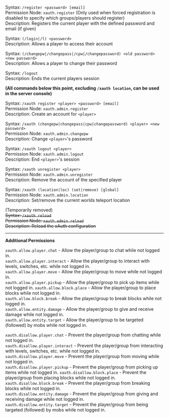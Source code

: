 Syntax: `/register <password> [email]`  
Permission Node: `xauth.register` (Only used when forced registration is disabled to specify which groups/players should register)  
Description: Registers the current player with the defined password and email (if given)

Syntax: `(/login|/l) <password>`  
Description: Allows a player to access their account  

Syntax: `(/changepw|/changepass|/cpw|/changepassword) <old password> <new password>`  
Description: Allows a player to change their password

Syntax: `/logout`  
Description: Ends the current players session

**(All commands below this point, excluding `/xauth location`, can be used in the server console)**

Syntax: `/xauth register <player> <password> [email]`  
Permission Node: `xauth.admin.register`  
Description: Create an account for `<player>`

Syntax: `/xauth (changepw|changepass|cpw|changepassword) <player> <new password>`  
Permission Node: `xauth.admin.changepw`  
Description: Change `<player>`'s password

Syntax: `/xauth logout <player>`  
Permission Node: `xauth.admin.logout`  
Description: End `<player>`'s session

Syntax: `/xauth unregister <player>`  
Permission Node: `xauth.admin.unregister`  
Description: Remove the account of the specified player

Syntax: `/xauth (location|loc) (set|remove) [global]`  
Permission Node: `xauth.admin.location`  
Description: Set/remove the current worlds teleport location

(Temporarily removed)  
~~Syntax: `/xauth reload`~~  
~~Permission Node: `xauth.admin.reload`~~  
~~Description: Reload the xAuth configuration~~

***

**Additional Permissions**  

`xauth.allow.player.chat` - Allow the player/group to chat while not logged in.  
`xauth.allow.player.interact` - Allow the player/group to interact with levels, switches, etc. while not logged in.  
`xauth.allow.player.move` - Allow the player/group to move while not logged in.  
`xauth.allow.player.pickup` - Allow the player/group to pick up items while not logged in.
`xauth.allow.block.place` - Allow the player/group to place blocks while not logged in.  
`xauth.allow.block.break` - Allow the player/group to break blocks while not logged in.  
`xauth.allow.entity.damage` - Allow the player/group to give and receive damage while not logged in.  
`xauth.allow.entity.target` - Allow the player/group to be targeted (followed) by mobs while not logged in.

`xauth.disallow.player.chat` - Prevent the player/group from chatting while not logged in.  
`xauth.disallow.player.interact` - Prevent the player/group from interacting with levels, switches, etc. while not logged in.  
`xauth.disallow.player.move` - Prevent the player/group from moving while not logged in.  
`xauth.disallow.player.pickup` - Prevent the player/group from picking up items while not logged in.
`xauth.disallow.block.place` - Prevent the player/group from placing blocks while not logged in.  
`xauth.disallow.block.break` - Prevent the player/group from breaking blocks while not logged in.  
`xauth.disallow.entity.damage` - Prevent the player/group from giving and receiving damage while not logged in.  
`xauth.disallow.entity.target` - Prevent the player/group from being targeted (followed) by mobs while not logged in.